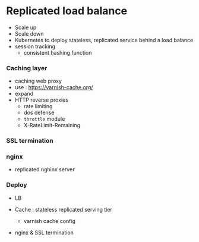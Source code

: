 # Replicated load balance
- Scale up 
- Scale down 
- Kubernetes to deploy stateless, replicated service behind a load balance 
- session tracking 
    - consistent hashing function 

### Caching layer 
- caching web proxy 
- use : https://varnish-cache.org/ 
- expand 
- HTTP reverse proxies 
    - rate limiting
    - dos defense 
    - `throttle` module 
    - X-RateLimit-Remaining



### SSL termination 

### nginx 
- replicated nghinx server 

### Deploy 
- LB 
- Cache : stateless replicated serving tier 
    - varnish cache config 

- nginx & SSL termination 
